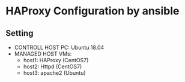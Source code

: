 # HAProxy Configuration by ansible
## Setting
- CONTROLL HOST PC: Ubuntu 18.04
- MANAGED HOST VMs:
  - host1: HAProxy (CentOS7)
  - host2: Httpd (CentOS7)
  - host3: apache2 (Ubuntu)
